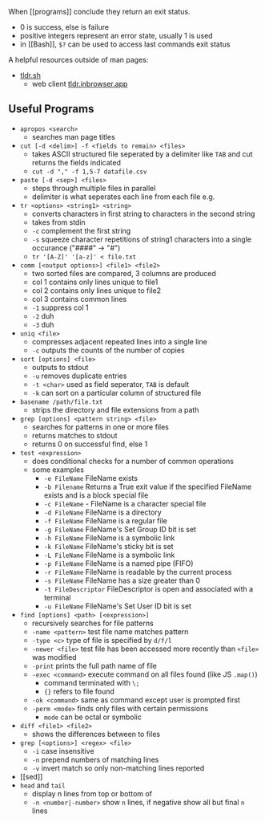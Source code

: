 When [[programs]] conclude they return an exit status.

 - 0 is success, else is failure
 - positive integers represent an error state, usually 1 is used
 - in [[Bash]], `$?` can be used to access last commands exit status

A helpful resources outside of man pages:

- [tldr.sh](https://tldr.sh/)
	- web client [tldr.inbrowser.app](https://tldr.inbrowser.app/)

## Useful Programs
 
- `apropos <search>`
	- searches man page titles
- `cut [-d <delim>] -f <fields to remain> <files>`
	- takes ASCII structured file seperated by a delimiter like `TAB` and cut returns the fields indicated 
	- `cut -d "," -f 1,5-7 datafile.csv`
- `paste [-d <sep>] <files>`
	- steps through multiple files in parallel
	- delimiter is what seperates each line from each file e.g.
- `tr <options> <string1> <string>`
	- converts characters in first string to characters in the second string
	- takes from stdin
	- `-c` complement the first string
	- `-s` squeeze character repetitions of string1 characters into a single occurance ("####" -> "#")
	- `tr '[A-Z]' '[a-z]' < file.txt`
- `comm [<output options>] <file1> <file2>`
	- two sorted files are compared, 3 columns are produced
	- col 1 contains only lines unique to file1
	- col 2 contains only lines unique to file2
	- col 3 contains common lines
	- `-1` suppress col 1
	- `-2` duh
	- `-3` duh
- `uniq <file>`
	- compresses adjacent repeated lines into a  single line
	- `-c` outputs the counts of the number of copies
- `sort [options] <file>`
	- outputs to stdout
	- `-u` removes duplicate entries
	- `-t <char>` used as field seperator, `TAB` is default
	- `-k` can sort on a particular column of structured file
- `basename /path/file.txt`
	- strips the directory and file extensions from a path
- `grep [options] <pattern string> <file>`
	- searches for patterns in one or more files
	- returns matches to stdout
	- returns 0 on successful find, else 1
- `test <expression>`
	- does conditional checks for a number of common operations
	- some examples
		- `-e FileName` FileName exists
		- `-b Filename` Returns a True exit value if the specified FileName exists and is a block special file
		- `-c FileName` - FileName is a character special file
		- `-d FileName` FileName is a directory
		- `-f FileName` FileName is a regular file
		- `-g FileName` FileName's Set Group ID bit is set
		- `-h FileName` FileName is a symbolic link
		- `-k FileName` FileName's sticky bit is set
		- `-L FileName` FileName is a symbolic link
		- `-p FileName` FileName is a named pipe (FIFO)
		- `-r FileName` FileName is readable by the current process
		- `-s FileName` FileName has a size greater than 0
		- `-t FileDescriptor` FileDescriptor is open and associated with a terminal
		- `-u FileName` FileName's Set User ID bit is set
- `find [options] <path> [<expression>]`
	- recursively searches for file patterns
	- `-name <pattern>` test file name matches pattern
	- `-type <c>` type of file is specified by `d/f/l`
	- `-newer <file>` test file has been accessed more recently than `<file>` was modified
	- `-print` prints the full path name of file
	- `-exec <command>` execute command on all files found (like JS `.map()`) 
		- command terminated with `\;`
		- `{}` refers to file found
	- `-ok <command>` same as command except user is prompted first
	- `-perm <mode>` finds only files with certain permissions
		- `mode` can be octal or symbolic
- `diff <file1> <file2>`
	- shows the differences between to files
- `grep [<options>] <regex> <file>`
	- `-i` case insensitive
	- `-n` prepend numbers of matching lines
	- `-v` invert match so only non-matching lines reported
- [[sed]]
- `head` and `tail`
	- display n lines from top or bottom of
	- `-n <number|-number>`  show `n` lines, if negative show all but final `n` lines